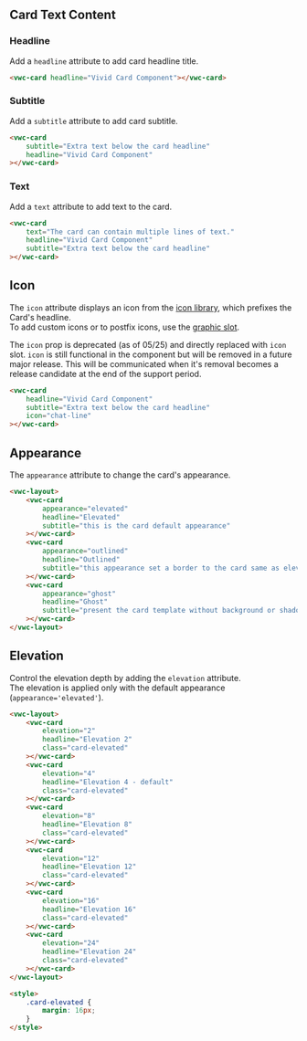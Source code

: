 ## Card Text Content

### Headline

Add a `headline` attribute to add card headline title.

```html preview
<vwc-card headline="Vivid Card Component"></vwc-card>
```

### Subtitle

Add a `subtitle` attribute to add card subtitle.

```html preview
<vwc-card
	subtitle="Extra text below the card headline"
	headline="Vivid Card Component"
></vwc-card>
```

### Text

Add a `text` attribute to add text to the card.

```html preview
<vwc-card
	text="The card can contain multiple lines of text."
	headline="Vivid Card Component"
	subtitle="Extra text below the card headline"
></vwc-card>
```

## Icon

The `icon` attribute displays an icon from the [icon library](/icons/icons-gallery), which prefixes the Card's headline.  
To add custom icons or to postfix icons, use the [graphic slot](/components/card/code/#slots).

<vwc-note connotation="warning" headline="Deprecated Prop: icon">
	<vwc-icon slot="icon" name="warning-line" label="Warning:"></vwc-icon>

The `icon` prop is deprecated (as of 05/25) and directly replaced with `icon` slot. `icon` is still functional in the component but will be removed in a future major release. This will be communicated when it's removal becomes a release candidate at the end of the support period.

</vwc-note>

```html preview
<vwc-card
	headline="Vivid Card Component"
	subtitle="Extra text below the card headline"
	icon="chat-line"
></vwc-card>
```

## Appearance

The `appearance` attribute to change the card's appearance.

```html preview
<vwc-layout>
	<vwc-card
		appearance="elevated"
		headline="Elevated"
		subtitle="this is the card default appearance"
	></vwc-card>
	<vwc-card
		appearance="outlined"
		headline="Outlined"
		subtitle="this appearance set a border to the card same as elevation='0' "
	></vwc-card>
	<vwc-card
		appearance="ghost"
		headline="Ghost"
		subtitle="present the card template without background or shadow"
	></vwc-card>
</vwc-layout>
```

## Elevation

Control the elevation depth by adding the `elevation` attribute.  
The elevation is applied only with the default appearance (`appearance='elevated'`).

```html preview
<vwc-layout>
	<vwc-card
		elevation="2"
		headline="Elevation 2"
		class="card-elevated"
	></vwc-card>
	<vwc-card
		elevation="4"
		headline="Elevation 4 - default"
		class="card-elevated"
	></vwc-card>
	<vwc-card
		elevation="8"
		headline="Elevation 8"
		class="card-elevated"
	></vwc-card>
	<vwc-card
		elevation="12"
		headline="Elevation 12"
		class="card-elevated"
	></vwc-card>
	<vwc-card
		elevation="16"
		headline="Elevation 16"
		class="card-elevated"
	></vwc-card>
	<vwc-card
		elevation="24"
		headline="Elevation 24"
		class="card-elevated"
	></vwc-card>
</vwc-layout>

<style>
	.card-elevated {
		margin: 16px;
	}
</style>
```
